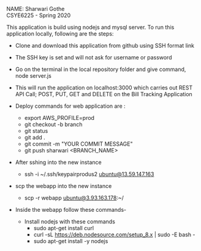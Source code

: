 NAME: Sharwari Gothe<BR>
CSYE6225 - Spring 2020

This application is build using nodejs and mysql server. To run this application locally, following are the steps:
- Clone and download this application from github using SSH format link
- The SSH key is set and will not ask for username or password
- Go on the terminal in the local repository folder and give command, node server.js
- This will run the application on localhost:3000 which carries out REST API Call; POST, PUT, GET and DELETE on the Bill Tracking Application
- Deploy commands for web application are : 
    - export AWS_PROFILE=prod
    - git checkout -b branch
    - git status
    - git add .
    - git commit -m "YOUR COMMIT MESSAGE"
    - git push sharwari <BRANCH_NAME>

- After sshing into the new instance
    -  ssh -i ~/.ssh/keypairprodus2 ubuntu@13.59.147.163

- scp the webapp into the new instance
    - scp -r webapp ubuntu@3.93.163.178:~/

- Inside the webapp follow these commands-
    - Install nodejs with these commands
        - sudo apt-get install curl
        - curl -sL https://deb.nodesource.com/setup_8.x | sudo -E bash -
        - sudo apt-get install -y nodejs
